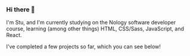 ### Hi there 👋

I'm Stu, and I'm currently studying on the Nology software developer course, learning (among other things) HTML, CSS/Sass, JavaScript, and React.
  
I've completed a few projects so far, which you can see below!

<!--
**SPares393/SPares393** is a ✨ _special_ ✨ repository because its `README.md` (this file) appears on your GitHub profile.

Here are some ideas to get you started:

- 🔭 I’m currently working on ...
- 🌱 I’m currently learning ...
- 👯 I’m looking to collaborate on ...
- 🤔 I’m looking for help with ...
- 💬 Ask me about ...
- 📫 How to reach me: ...
- 😄 Pronouns: ...
- ⚡ Fun fact: ...
-->
